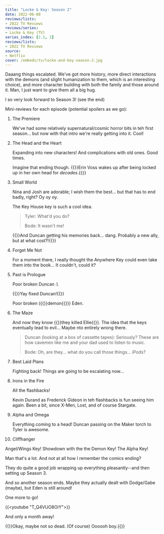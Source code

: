 ```yaml
---
title: "Locke & Key: Season 2"
date: 2022-06-08
reviews/lists:
- 2022 TV Reviews
reviews/series:
- Locke & Key (TV)
series_index: [2.1, 2]
reviews/lists:
- 2022 TV Reviews
source:
- Netflix
cover: /embeds/tv/locke-and-key-season-2.jpg
---
```

Daaang things escalated. We've got more history, more direct interactions with the demons (and slight humanization to them, which is an interesting choice), and more character building with both the family and those around it. Man, I just want to give them all a big hug. 

I so very look forward to Season 3! (see the end)

<!--more-->

Mini-reviews for each episode (potential spoilers as we go):

1. The Premiere

   We've had some relatively supernatural/cosmic horror bits in teh first season... but now with that intro we're really getting into it. Cool!

2. The Head and the Heart

   Expanding into new characters! And complications with old ones. Good times.

   Imagine that ending though. {{<spoiler>}}Erin Voss wakes up after being locked up in her own head for _decades_.{{</spoiler>}}

3. Small World

   Nina and Josh are adorable; I wish them the best... but that has to end badly, right? Oy oy oy.

   The Key House key is such a cool idea.

   > Tyler: What'd you do?
   >
   > Bode: It wasn't me!

   {{<spoiler>}}And Duncan getting his memories back... dang. Probably a new ally, but at what cost?!{{</spoiler>}}

4. Forget Me Not

   For a moment there, I really thought the Anywhere Key could even take them into the book... It couldn't, could it?

5. Past is Prologue

   Poor broken Duncan :\

   {{<spoiler>}}Yay fixed Duncan!{{</spoiler>}}

   Poor broken ({{<spoiler>}}demon{{</spoiler>}}) Eden.

6. The Maze

   And now they know {{<spoiler>}}they killed Ellie{{</spoiler>}}. The idea that the keys eventually lead to evil... Maybe nto entirely wrong there.

   > Duncan (looking at a box of cassette tapes): Seriously? These are how cavemen like me and your dad used to listen to music.
   >
   > Bode: Oh, are they... what do you call those things... iPods?

7. Best Laid Plans

   Fighting back! Things are going to be escalating now...

8. Irons in the Fire

   All the flashbacks!

   Kevin Durand as Frederick Gideon in teh flashbacks is fun seeing him again. Been a bit, since X-Men, Lost, and of course Stargate.

9. Alpha and Omega

   Everything coming to a head! Duncan passing on the Maker torch to Tyler is awesome.

10. Cliffhanger

   Angel/Wings Key! Showdown with the the Demon Key! The Alpha Key!

   Man that's a lot. And not at all how I remember the comics ending?

   They do quite a good job wrapping up everything pleasantly--and then setting up Season 3. 

   And so another season ends. Maybe they actually dealt with Dodge/Gabe (maybe), but Eden is still around!

One more to go!

{{<youtube "T_Q4VUO8OiY">}}

And only a month away!

{{<spoiler>}}Okay, maybe not so dead. (Of course) Oooooh boy.{{</spoiler>}}
